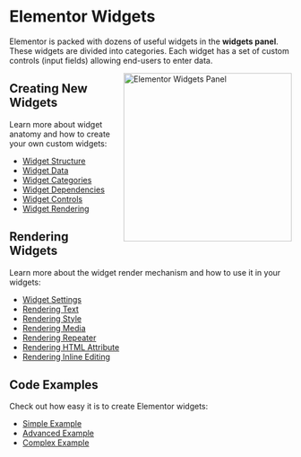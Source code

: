 # Elementor Widgets

<Badge type="tip" vertical="top" text="Elementor Core" /> <Badge type="warning" vertical="top" text="Intermediate" />

Elementor is packed with dozens of useful widgets in the **widgets panel**. These widgets are divided into categories. Each widget has a set of custom controls (input fields) allowing end-users to enter data.

<img src="/assets/img/elementor-widgets.png" alt="Elementor Widgets Panel" style="float: right; width: 300px; margin-left: 20px; margin-bottom: 20px;">

## Creating New Widgets

Learn more about widget anatomy and how to create your own custom widgets:

* [Widget Structure](./widget-structure)
* [Widget Data](./widget-data)
* [Widget Categories](./widget-categories)
* [Widget Dependencies](./widget-dependencies)
* [Widget Controls](./widget-controls)
* [Widget Rendering](./widget-rendering)

## Rendering Widgets

Learn more about the widget render mechanism and how to use it in your widgets:

* [Widget Settings](./widget-settings)
* [Rendering Text](./rendering-text)
* [Rendering Style](./rendering-style)
* [Rendering Media](./rendering-media)
* [Rendering Repeater](./rendering-repeaters)
* [Rendering HTML Attribute](./rendering-html-attribute)
* [Rendering Inline Editing](./rendering-inline-editing)

## Code Examples

Check out how easy it is to create Elementor widgets:

* [Simple Example](./simple-example)
* [Advanced Example](./advanced-example)
* [Complex Example](./complex-example)
